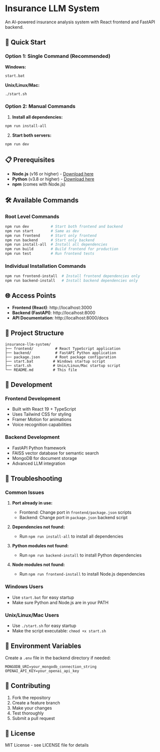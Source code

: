 # Insurance LLM System

An AI-powered insurance analysis system with React frontend and FastAPI backend.

## 🚀 Quick Start

### Option 1: Single Command (Recommended)

**Windows:**
```bash
start.bat
```

**Unix/Linux/Mac:**
```bash
./start.sh
```

### Option 2: Manual Commands

1. **Install all dependencies:**
```bash
npm run install-all
```

2. **Start both servers:**
```bash
npm run dev
```

## 📋 Prerequisites

- **Node.js** (v16 or higher) - [Download here](https://nodejs.org/)
- **Python** (v3.8 or higher) - [Download here](https://python.org/)
- **npm** (comes with Node.js)

## 🛠️ Available Commands

### Root Level Commands
```bash
npm run dev          # Start both frontend and backend
npm run start        # Same as dev
npm run frontend     # Start only frontend
npm run backend      # Start only backend
npm run install-all  # Install all dependencies
npm run build        # Build frontend for production
npm run test         # Run frontend tests
```

### Individual Installation Commands
```bash
npm run frontend-install  # Install frontend dependencies only
npm run backend-install   # Install backend dependencies only
```

## 🌐 Access Points

- **Frontend (React)**: http://localhost:3000
- **Backend (FastAPI)**: http://localhost:8000
- **API Documentation**: http://localhost:8000/docs

## 📁 Project Structure

```
insurance-llm-system/
├── frontend/          # React TypeScript application
├── backend/           # FastAPI Python application
├── package.json       # Root package configuration
├── start.bat         # Windows startup script
├── start.sh          # Unix/Linux/Mac startup script
└── README.md         # This file
```

## 🔧 Development

### Frontend Development
- Built with React 19 + TypeScript
- Uses Tailwind CSS for styling
- Framer Motion for animations
- Voice recognition capabilities

### Backend Development
- FastAPI Python framework
- FAISS vector database for semantic search
- MongoDB for document storage
- Advanced LLM integration

## 🚨 Troubleshooting

### Common Issues

1. **Port already in use:**
   - Frontend: Change port in `frontend/package.json` scripts
   - Backend: Change port in `package.json` backend script

2. **Dependencies not found:**
   - Run `npm run install-all` to install all dependencies

3. **Python modules not found:**
   - Run `npm run backend-install` to install Python dependencies

4. **Node modules not found:**
   - Run `npm run frontend-install` to install Node.js dependencies

### Windows Users
- Use `start.bat` for easy startup
- Make sure Python and Node.js are in your PATH

### Unix/Linux/Mac Users
- Use `./start.sh` for easy startup
- Make the script executable: `chmod +x start.sh`

## 📝 Environment Variables

Create a `.env` file in the backend directory if needed:

```env
MONGODB_URI=your_mongodb_connection_string
OPENAI_API_KEY=your_openai_api_key
```

## 🤝 Contributing

1. Fork the repository
2. Create a feature branch
3. Make your changes
4. Test thoroughly
5. Submit a pull request

## 📄 License

MIT License - see LICENSE file for details 
